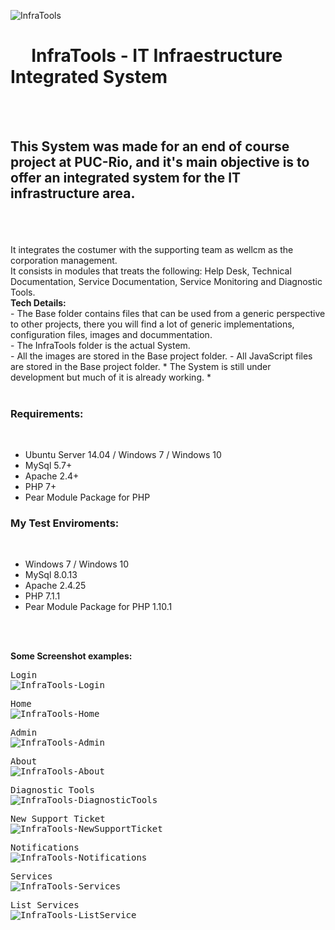 <img src="https://lh3.googleusercontent.com/ute3J5ax9-P0T8U0VLP3l5K1Dxqc33I9nuh4VW_RLa2uFnlVju_AgzDSR_S2LhB_bz4lOHyO1VrPf85y2_WHmAxL86KnLU_l0npHfwu-8_H3ztTmuFMf3mvFwwsIF678Sedu--tOjti1eoM369RBNATU1u1ZJGlbKQ1T1c-VChL1e8Ihi-5rlK4nwnCiKaLuXMr_oDeq-YsXEauguTnga0go8u1DttqzsEOdCtZfjyS4gjpjx0iuTNNEN67r_Uvlp0svPabXp6t6G9VUHzQtAyAcc7opvmeYXRt8yiYYbRsZ0uxffKuzXK6YXXuV4VK9ObCzKtESKJCSmGiBEQ9E3znSB_-spmcOUSzzhOEb3U8WEnSZzs22SCaOZMSAvC_COJoAUDXT7QpxXgeQ3-yY1PrbfWHYQPsiTwG0HxWLRhsVTZSIXzofj6D6MB3zv2agOuMaaa5cj3My5OTC123p0ClQPENxHbZqH28jyuQu0DVClVUtDdFKKviTCcAOQVA2y_b4-1G1A7jhtW9eHKy2TVowmNWeblcXheOgZr6XTFM4Poelp_iMTZg9_870hhqOyL77iRNQjd7hAvvii5yyVj4u-3nBnmj-J1nYMmQyZI6E2oX6_k6-9EdVK6WimhqULPHYXKQ7N6M0xsX3SK8wPGs-qYJEUJm9wTZzKH5wTPbk2GfsFSV2IxITyvh8i8n_QaPROaV-H9Gp3cj94KckaIk=w765-h95-no" alt="InfraTools"></img>
<br>
# &nbsp;&nbsp;&nbsp;&nbsp;&nbsp;InfraTools - IT Infraestructure Integrated System 
<br>
<br><h2>This System was made for an end of course project at PUC-Rio, and it's main objective is to offer an integrated system for the IT infrastructure area.</h2><br><br><br>
It integrates the costumer with the supporting team as wellcm as the corporation management.<br>
It consists in modules that treats the following: Help Desk, Technical Documentation, Service Documentation, Service Monitoring and Diagnostic Tools.<br>
<b>Tech Details:</b><br>
- The Base folder contains files that can be used from a generic perspective to other projects, there you will find a lot of generic implementations, configuration files, images and docummentation.<br>
- The InfraTools folder is the actual System.<br>
- All the images are stored in the Base project folder.
- All JavaScript files are stored in the Base project folder.
* The System is still under development but much of it is already working. * <br>
<br>
<h3>Requirements:</h3><br>
<ul>
  <li>Ubuntu Server 14.04 / Windows 7 / Windows 10</li>
  <li>MySql 5.7+</li>
  <li>Apache 2.4+</li>
  <li>PHP 7+</li>
  <li>Pear Module Package for PHP</li>
</ul>

<h3>My Test Enviroments:</h3><br>
<ul>
  <li>Windows 7 / Windows 10</li>
  <li>MySql 8.0.13</li>
  <li>Apache 2.4.25</li>
  <li>PHP 7.1.1</li>
  <li>Pear Module Package for PHP 1.10.1</li>
</ul>
<br>
<br>
<p><b>Some Screenshot examples:</b></p>
<pre>
Login
<img src="https://lh3.googleusercontent.com/f1H-CZ1VesNUpFcFPZaUgOP6Wwx980DXHl9tqnVkMNGyXGN17mLATXbWwwB39ddUDSeixaTYX4tQjzb5mUJ079WXfS3hzBfaUIs2lVtn-TFExRb9okSnoSzfRAgkpnQSq46EH0GDX7UnIu507QtXwQYf96MNEIlXSaCDVym68vY-zN06J5_YN1bkYWnAD3MMiUAa_Fu1Ogz8eGhGEY36oCJelsDhCfR5VK33-h35iaBZ6GdgVnliS3xEt426nPzgmC3Hmx9LfkSDlhzTdsCukQrQBLoWfvt2GtBRnNqMsGXuSucP8FKnAxzj2dOG8_rZoF984LbLnM_cqSPgkVa_dOPvxce2yK6AfIty6b_bqVr-0Z5mbEF4lOt878KTu1W6Cnkk26KoKVsNxmfTijq1X30gy7dxqmOrlEQwz365Bku1bjfIlxz5Po0AgIPQ9axjPnXC1FAfdGlsQsxlah00sFOulCCq_BhrBIjx13RWFeHu3nVX8MKWNxexU5lAqx8Wg3hEGevalqRsH0GDbGx0nkMtcjYlemLOXajQ2gQKatCz-tkd-Iz_hlC02BlW6I9MCPqQTLy53RGuDhigF8CFcs53y_1L5ivFrez-YX1_aJdx3wmBC3R1ur3ejst5oF17UPrInHKj7cJ7fbzyxByRaKWSIjUKdVt1kGX3vKAhuH1SC8KFW48s5rhyFN_Hu_u5mfzR0c2J3lPCQqeOR5sRyMk=w1419-h716-no" alt="InfraTools-Login"></img>
</pre>
<pre>
Home
<img src="https://lh3.googleusercontent.com/kQvSBHuooSdTSC7kR4TGDRU26gLdIsexpfwhx-AfLRQxhR-5CD_L_8mE4qAb-_7H_Moy3HZTQpq5a5zsW0MBEvjTiodg3fJLNS2V4AG6mcsSFdQk2F56qv2NRdVJv5J_V6V78HBncaVvCms_1K6kD_EMQ35fURRU6NV-1S8c_eGTDxBldtErIxxZZ2tsiMtTSVBG_7lCX-5dSs1ra01fj41d4GrAqKQExG5Gtwt5crgLPdCTl-fjRHlXhGtHIsa0lW6YQoyQOAW9cvf3gcFa5Fjurtt39dPoA68LoXu_mMDFKnmuS3ECZI4NnbWyk0o6-2XVj0kXOw0MR3euwPLVUNRHfHatx8ZNjdrhorWR6FbNR-3VETFc6nAX50nnN-z36QSAIjxlR9VSnSIuVM64SK9SQZOMa3-C5Ao3Y51aN_pTvYZaVqr3ewfY0s9gv9y_b3rL9L83r-HabpGiCO0UhQITO1CiRNZXml754G8bISA6_66n3-DQ_8LyR1Bn9OCWe1ueONkfRVsVc9zZwmIFIfIGAqGP5sx1eZwPjeJyr90Re9lMdIN8fDOlF7yjPXOjgoKjJuC5_u1gtKIYYFkkywHs3pRS070E9nykV6g0I6kms4HjxlRW7fRZA9odP3JeTek2tMZkkL4ohY06ePCKA3sjoL0PHsc_QfzytpYuSVUlhaWhX8RhDuI9Pkyrp6MgRjzEw90exDSz0UJM3vRK9Mc=w1422-h794-no"alt="InfraTools-Home"></img>
</pre>
<pre>
Admin
<img src="https://lh3.googleusercontent.com/SkACrJ_e3HRoEcPszNNbmrtLkKQRsQ1yO-1dKJccFZS_ikG_A4DQa8JdPAcvS6es0NQg0INmKR1RPH8Gp-uaSPjwdTAPehUdgLxQ4z9Ve4O1KWd_KsHaJKjiJsf0RMADyTPJA2tX2Gxi-vinQAmKOK-Q8RprXJy4InLBRomr2v4uJcBZ_yjqswSA1uV6c65x5K6IagXEofnFvnaB4vD3UWcH6oJI2P05V8FAut10MrjmiFyFb39RSxhrezWix8GUc8mimVUMiq5BPuEhNcEnx7GtX10RV5QiCmyqKTVR1Mjx05YnGZ6wixD8j4sHwUr4gD_6kEnNJgSIYcA_Qg7681xibQM4OPN1NWcM0dlA2xrgkn1j8l0xDiO8Y38Bmwa7WuHM5HESJgQh39MVqjEsr1_QK8M34Do8hGllfJvgS7iuFrGqe4YeYtTHjFky2Tb_Vhm4-8w5Q54tlkwzOmn__bffhgBOb-aAXiLQzOTiTIiVJWATk-_KCcPd2PKWNJwegO-bhWNZHrJZ6mCvJVkZN354n4bffveejzoE1TzZtY7pDEjaBKf-J1HxL-mDUV5kX3pfHHR3icpSAwxGk7Jl6eKgjpos8z2Q5Z4pvELoxpjVBsCoPz1Cp6Jh3WF7jb_Ns5KgyNER_4fjd9J6dm_UNU0MJhnMmIA2y6hs7MdJu8rRGqlncf-dbBhb-9nPKw6rJNWL3RT-WwDcsR8pDjMtCy8=w1422-h794-no"alt="InfraTools-Admin"></img>
</pre>
<pre>
About
<img src="https://lh3.googleusercontent.com/BWOLmpPc7hpMHWELHj2jolrVEdl0umdCEL6C41_tGI24wYZnPiiCRxPYhdgkBKJLRb0OagDSFXGStEPMFHamPMtpf-iPKBH4z_ykktx0zwJMpfgGUPTYreFaZ7rvYlWcrW5a5y80bQkdrCp7el-wBZ6D4jTfweiuaep_PGRs4UMefM_DNSXM1Zx6QaZAMyz7Y0zPquJzv7JJKD3xI5-g8ydES7rqTBBpEy8UYi3RPZPneDTUnoCPQQ_Wm4tmCbFHT40dFEWfOmVTfwWGagWxi6t_CgOdhKMssjGf6ZOgOS7TPZRao89YL05oeQZIc7-oYPXfH43UzpeuwBoCSHuPdMeF8hW58JaNPoKw_sUhd2np0da8vKfKJkrPNNMX2PMmpy326ONR_0fF5BradiTGWrRqprySMic_-S0CkUuqR2CLKLqD6zXHFhUX3A9xIeherS0Cs3XlG3xsFKx9hreA6cM2fMRhEnlwnOf-b21vSI4pYHks5cL9kcoSEl0H5qGplfgPIhqJkFob37wLeiK3qIfWPTWkGGHRPHwEl5L_p5xOYUR5D5gMyF7IwEqHf1fRhU2Q4WOtK4Q1T7xJ06Q_VHaiY4XxiN-l3zP7qIgFy9XK1MOD0ECNT8NKB14Y6VkxIxdy_hy-Li33lLUOX_8b07uttdoPjqsT0wtTMIxBkzGZe3paORvyWijxew6YiAwnU0u5xCaABLtOR85lMwYnQWQ=w694-h388-no"alt="InfraTools-About"></img>
</pre>
<pre>
Diagnostic Tools
<img src="https://lh3.googleusercontent.com/5KKXQwWLRsrHOgXlPUpANx5bg5P2ULePbSMjhG-684CKzMHMSASnqs10dvdH9ytPrRxeuvdQ5cIT2ODjPI2s1ePHMRo0YFc17RNA234AeOdjgUufo9ryg9PtMfLt7QKTRkWTUc0M-13LYPfwUWk3pqvjhZsaXM8JHXStKXkwxcFJYidVlbots8URV3mp5l7CadRWgNTUHoaoj6y0xcYYu_25N_9VMmk5szTyiWvm9W3iBWpoIRF6HMCbBWVPXGQV_Pq5B-a0QP0Wc1__52f0xcFgzJIIjFCnVC9pfhT0YIRJdXdWmUgw5aEdubfvX5ZqgMGs9RC_YYxIAUL5EHlVKMpsaS25haHrq2A79w1nmOtNSIA2WywQszc3l2thInDXQwqnBg-ewMraIQLrMSJ4DfWoCxthX7aLQZyRh85tM3NMYl03C5rpttOlI1lZmhFdu_ZAvCmuQHDrokoJ3dcswbv_cvaokEfah--dHBhFrMYPRJJLViFN8dxQzQXf_yBFDH5Q2meBr6UVBTCFAC08EMwdE0sYhDIdnFkyJ433yOkexN3Esy0fsTMuXsaOkRwoq4KT9SuUIh3bnEaF8eWWSctrGZ2hovJvUtUIWH8W9DaUefQzfYs9UbliwO3LOn9hWaHPhWlCRLqQUXdEgmIdXqjSBOX3pRXcdf30bIReztx5vi_PYdgtFlrm5ULGAY6OVkTY31H3By0OLG3zMOWBc-o=w1422-h794-no"alt="InfraTools-DiagnosticTools"></img>
</pre>
<pre>
New Support Ticket
<img src="https://lh3.googleusercontent.com/5KKXQwWLRsrHOgXlPUpANx5bg5P2ULePbSMjhG-684CKzMHMSASnqs10dvdH9ytPrRxeuvdQ5cIT2ODjPI2s1ePHMRo0YFc17RNA234AeOdjgUufo9ryg9PtMfLt7QKTRkWTUc0M-13LYPfwUWk3pqvjhZsaXM8JHXStKXkwxcFJYidVlbots8URV3mp5l7CadRWgNTUHoaoj6y0xcYYu_25N_9VMmk5szTyiWvm9W3iBWpoIRF6HMCbBWVPXGQV_Pq5B-a0QP0Wc1__52f0xcFgzJIIjFCnVC9pfhT0YIRJdXdWmUgw5aEdubfvX5ZqgMGs9RC_YYxIAUL5EHlVKMpsaS25haHrq2A79w1nmOtNSIA2WywQszc3l2thInDXQwqnBg-ewMraIQLrMSJ4DfWoCxthX7aLQZyRh85tM3NMYl03C5rpttOlI1lZmhFdu_ZAvCmuQHDrokoJ3dcswbv_cvaokEfah--dHBhFrMYPRJJLViFN8dxQzQXf_yBFDH5Q2meBr6UVBTCFAC08EMwdE0sYhDIdnFkyJ433yOkexN3Esy0fsTMuXsaOkRwoq4KT9SuUIh3bnEaF8eWWSctrGZ2hovJvUtUIWH8W9DaUefQzfYs9UbliwO3LOn9hWaHPhWlCRLqQUXdEgmIdXqjSBOX3pRXcdf30bIReztx5vi_PYdgtFlrm5ULGAY6OVkTY31H3By0OLG3zMOWBc-o=w1422-h794-no"alt="InfraTools-NewSupportTicket"></img>
</pre>
<pre>
Notifications
<img src="https://lh3.googleusercontent.com/4Sqt3R-EfiG867a9yvIGoiKTEiw4A9mBzvWnZirBdihFrSxjsqJf1gCCn7QPeQa4SPhQp7Tnyxy2jhTogDsT2FrTOzVN2hOL4_a_FhlVruKb9eodCE1j3MWil2ZhY2FZqUORu4EyhWQgoqpBnvWajv4hq5eDav-t6VAV35jmzvzuo_00QaU-QDJ4hmhLXV7mefUkJpTgBPNko2gn85lPhR0fIBSRuhK617RrM0aMDVyTi5w3Xq--xTcXC36h195RK09YdfmsjI-ZLMHpEuHE3iVD4yEi34DRP7ed14bz7dr12KcbDJZnI4VBYPx8q8DrpUR2ndm7gydEyomRAD__6H0_ZjR55CQ0eCMUNmAHJLLlpZjCe4SFQ53VqjuxPFsbqsDUo_wTE7k0FqRk-zsxuGzFt9hoxESGZyXvdSVmbcUn3JnzaZBZ6uUDcqz4ZwgkqfiIoifwt8ytf2NBixoSpaS5Zvgihk5ZB9XkLtZpgZijn4XxHSQKznerDsxxiYNNOihOEGgiYYRCJUEwcmldg7wl__Jq2TpsIb17PksIlgC8FTaI4l_FvrSkhmOV5rEYUTmfZkxg79yENE4UXrYJM49vgB3hq219NtY93ggApR8I6Vbbp4Zj1J1uOLdQStoipbEakVBoK2bgioeetk1AX54A5ocoFZecIKgwtu1hLDJm1aeB-93Yy18AI8suGUyMVC3tQWoAlqICZu1xMNs-nLY=w1422-h794-no"alt="InfraTools-Notifications"></img>
</pre>
<pre>
Services
<img src="https://lh3.googleusercontent.com/b_CXDKPplUxsNEW1rPyMbJSUUtQxNk5webMxoisXTPi4lU4DqF3k-ja-vePm2Oa2jnQz64WrOs_0zhY8FzCvfG1q_jL81bP3tBw6iWUCZatuTROizPPRn5h-9lvIiJDXqB2U_IDdOKvjjSHnflilyjwVQYVi4-sCU0oF5b82A3OByecTOu4etKkOz7r-wppbv-bFZyKrXPqIEVWs1evqJHwLZq17vT-QqiZLHleC7Ffn7RULfnG4raLC44NoJvKYt9A_j5tuPNOzMp0jA7SXzrn-TRRD0Dr9e2Lsw9t8-nvW-XdEcEzbsP6jrf_Xp9cd4w7Jcf2S2yqirbmWJ57dxlP04n_lt4MNKvhfO_Dsq-OTgTA7UgQrOZvDeWjsqAWUCuXFCQAcgzhqF7Lt_xGJJoNgCAVLaSh3NXg2nAxPfa0MgRi273OidnBP9w7OCNg455py8yEWRpvqx6OtGIZdPAGxN_OvK7HDTNv23n8Q0w6LVsGffAy5ZoNURB9Hi_2Zisbw809lF8J9y93_sAZ0hu-NmdK1nqhcI8D5sM7zne8nVk6UBco9Z5Z11i4-H6g-qrSz8UBbsETLGLaXWOqfWGK6PXNqgltzBmsKzZI3ywiG3N3-zg3TN1B5gqyGL_50KgYFb7PELCeYqzET4KnTzGiJOGl5yFqKs4XfdhZSWeEQZ6AHc55kSF0AYfijWHdSRfqG99AGE1oYSBSw_vUMIpc-=w1422-h794-no"alt="InfraTools-Services"></img>
</pre>
<pre>
List Services
<img src="https://lh3.googleusercontent.com/h4MfRAFh0geMJSZdhHbAJLEbddHZ5xXuzrV1P9l5vXjjDH60QDMOrRaaA-g5pYNlCLFtIV9m1vCryRvOdZ0QHHBU-EBlDt2ILi6ecRWlzw6mygKSsxilKaohi8EqqkC3U32QXCIRoUTXLDMXfjzOo3kEs6QlaIVGtIUqkrcr4pCmSzlH53r8wBX7r-wRFMRdlEC21CYS8U5HoG0PgUPFe6Y-LF63sAkKv0Xch0AOvjQsbLjZi9iEcoWvcCPxObYTHpWmJfW6IbuZkg4SB2RVWOWMC_XV_FbEE7T7tmX7HVd84tC35gvdLY9QM-N6SRVihn8zSeC6sCyUgX-BQFHvuqU0LrdF7pXKi2_vBi1Oy8599P9un1NDCU2eGrekNn6E_ooEy8ZMWhiy141_BLO4VcXqxsT0jgwiY76pVvv0yvjWaTdxNHRTmbioGAnMpsqNTz02nKMSPtvZdvyj1IVeM8W2oBpw4OY8d05E-c4-_xpkBPyZvwKhgbTrQNkTWGbzxydLXXXERRD4CQJxms58bqy7Ti3Vt1rVvVf0B9iol0ANDu3h8ac_61MPoicI33-6x5KITsIF4CWxrGKqvHKCZc2vr3Sg-oDFXKIvaV6I_YgnLctbeqZDV0rXCQK8RYcAdWkY0JkAbMRM0cYS8DbMaISnCe3GT2RZPKQN1EKxf98CzrI683RtCqTAR_J03oTCTTXRi7AbNmktA4JLL0tDAtY=w1422-h794-no"alt="InfraTools-ListService"></img>
</pre>
